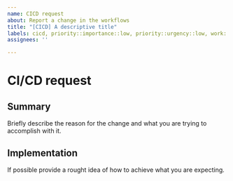 ```yaml
---
name: CICD request
about: Report a change in the workflows
title: "[CICD] A descriptive title"
labels: cicd, priority::importance::low, priority::urgency::low, work::disorder
assignees: ''

---
```


CI/CD request
=============
<!-- 
Ensure you change the labels to provide a correct priority and work level.
-->

Summary
-------
Briefly describe the reason for the change and what you are trying to accomplish with it.

Implementation
--------------
If possible provide a rought idea of how to achieve what you are expecting.
